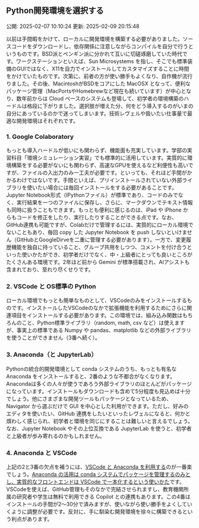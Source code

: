 ## Python開発環境を選択する

公開: 2025-02-07 10:10:24
更新: 2025-02-09 20:15:48


以前は手間暇をかけて、ローカルに開発環境を構築する必要がありました。ソースコードをダウンロードし、依存関係に注意しながらコンパイルを自分で行うというものです。BSD派とペンギン派に分かれて互いに切磋琢磨していた時代です。ワークステーションといえば、Sun Microsystems を指し、そこでも標準装備のGUIではなく、X11を自力でインストールしてカスタマイズすることに時間をかけていたものです。次第に、前者の方が使い勝手もよくなり、自作機が流行りました。その後、MacintoshがBSDをコアにした MacOSX となって、便利なパッケージ管理（MacPortsやHomebrewなど現在も続いています）が中心となり、数年前からは Cloud ベースのシステムも登場して、初学者の環境構築のハードルは格段に下がりました。選択肢が増えた分、何をどう導入するのがいまの自分にあっているのかで迷ってしまいます。技術レヴェルや扱いたい仕事量で最適な開発環境はそれぞれです。

### 1. Google Colaboratory

もっとも導入ハードルが低いにも関わらず、機能面も充実しています。学部の実習科目「環境シミュレーション実習」でも標準的に活用しています。実質的に環境構築をする必要がないにも関わらず、高速なGPUを使えるなど利便性も高いですが、ファイルの入出力のみ一工夫が必要です。といっても、それほど手間がかかるわけではないです。手間といえば、プリインストールされていない外部ライブラリを使いたい場合には毎回インストールをする必要があることです。Jupyter Notebook形式（IPythonファイル）が標準であり、コードのみでなく、実行結果を一つのファイルに保存し、さらに、マークダウンでテキスト情報も同時に扱うこともできます。もっとも便利に感じるのは、iPad や iPhone からもコードを修正をしたり、実行したりすることができる点です。なお、GitHub連携も可能ですが、Colabだけで管理するには、実質的にローカル環境でないこともあり、毎回 copy した Jupyter Notebook を push しないといけません（GitHubとGoogleDirveを二重に管理する必要があります）。一方で、変更履歴機能を独自に持っていること、グループ共用をしつつ、コメントを付け合うといった使いかたができ、初学者だけでなく、中・上級者にとっても良いところがたくさんある環境です。2年ほど前から Gemini が標準搭載され、AIアシストも含まれており、至れり尽くせりです。

### 2. VSCode と OS標準の Python

ローカル環境でもっとも簡単なものとして、VSCodeのみをインストールするものです。インストールしたVSCodeのなかで拡張機能を利用するためにさらに関連項目をインストールする必要があります。この環境では、組み込み関数はもちろんのこと、Python標準ライブラリ（random, math, csv など）は使えますが、事実上の標準である Numpy や pandas、matplotlib などの外部ライブラリを使うことができません（3番へ続く）。

### 3.  Anaconda（と JupyterLab）

Pythonの統合的開発環境として conda システムのうち、もっとも有名な Anaconda をインストールすると、2番のような不都合がなくなります。Anacondaは多くの人々が使うであろう外部ライブラリのほとんどがパッケージになっています。インストールもダウンロードも含めて5分程度も見込めば十分でしょう。他にさまざまな開発ツールもパッケージとなっているため、Navigator から選ぶだけで GUI を中心とした利用ができます。ただし、好みのエディタを使いたい、GitHub 連携をしたいといったレヴェルになると、何かと煩わしく感じられ、初学者と環境を同じにすることは難しいと言えるでしょう。なお、Jupyter Notebook やその上位互換である JupyterLab を使うと、初学者と上級者が歩み寄れるのかもしれません。

### 4. Anaconda と VSCode

上記の2と3番の欠点を補うには、[VSCode と Anaconda を利用する](https://www.gesw.org/memo/vscode_anaconda.html)のが一番楽でしょう。<ins>Anaconda の活用は conda システムでパッケージを管理するのみとし、実質的なフロントエンドは VSCode で一本化するという使いかた</ins>です。VSCodeを使えば、GitHub管理もそのなかで完結させられますし、教育機関所属の研究者や学生は無料で利用できる Copilot との連携もあります。この4番はインストールの手間が2〜30分で済みますが、使いながら使い勝手をよくしていくように調整が必要です。反対に、手に馴染む開発環境を徐々に構築できるという利点があります。